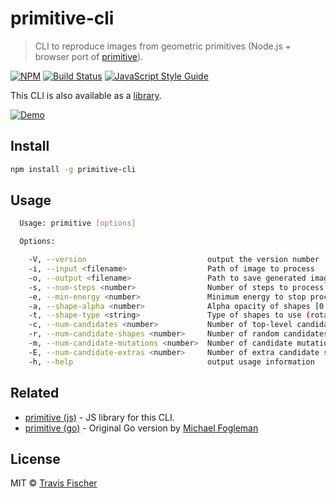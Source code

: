 # primitive-cli

> CLI to reproduce images from geometric primitives (Node.js + browser port of [primitive](https://github.com/fogleman/primitive)).

[![NPM](https://img.shields.io/npm/v/primitive-cli.svg)](https://www.npmjs.com/package/primitive-cli) [![Build Status](https://travis-ci.com/transitive-bullshit/primitive-cli.svg?branch=master)](https://travis-ci.com/transitive-bullshit/primitive-cli) [![JavaScript Style Guide](https://img.shields.io/badge/code_style-standard-brightgreen.svg)](https://standardjs.com)

This CLI is also available as a [library](https://github.com/transitive-bullshit/primitive).

[![Demo](https://storage.googleapis.com/transitive-bullshit-primitive/artem-bali-578205-unsplash-triangle-500.png)](https://transitive-bullshit.github.io/primitive-web/)

## Install

```bash
npm install -g primitive-cli
```

## Usage

```bash
  Usage: primitive [options]

  Options:

    -V, --version                           output the version number
    -i, --input <filename>                  Path of image to process
    -o, --output <filename>                 Path to save generated image (default: out.png)
    -s, --num-steps <number>                Number of steps to process [1, 1000] (default: 200)
    -e, --min-energy <number>               Minimum energy to stop processing early [0, 1]
    -a, --shape-alpha <number>              Alpha opacity of shapes [0, 255] (default: 128)
    -t, --shape-type <string>               Type of shapes to use (rotated-ellipse, rectangle, random, etc) (default: triangle)
    -c, --num-candidates <number>           Number of top-level candidates per step [1, 32] (default: 1)
    -r, --num-candidate-shapes <number>     Number of random candidates shapes per step [10, 1000] (default: 50)
    -m, --num-candidate-mutations <number>  Number of candidate mutations per step [10, 500] (default: 100)
    -E, --num-candidate-extras <number>     Number of extra candidate shapes per step [0, 16] (default: 0)
    -h, --help                              output usage information
```

## Related

-   [primitive (js)](https://github.com/transitive-bullshit/primitive) - JS library for this CLI.
-   [primitive (go)](https://github.com/fogleman/primitive) - Original Go version by [Michael Fogleman](https://www.michaelfogleman.com/)

## License

MIT © [Travis Fischer](https://github.com/transitive-bullshit)
